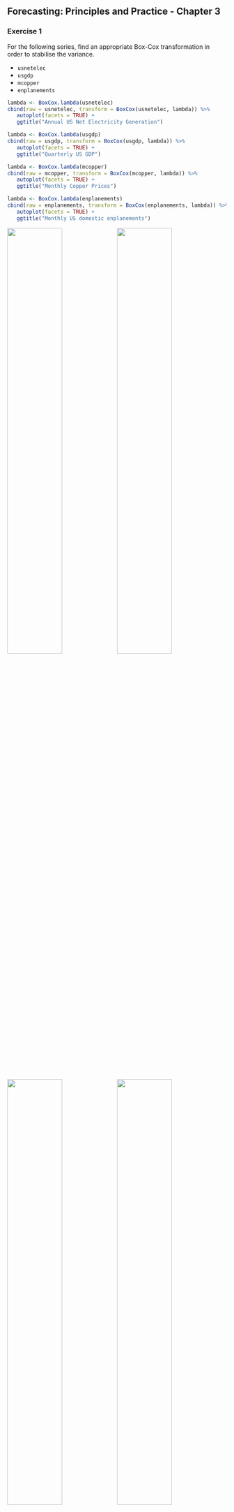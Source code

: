 
Forecasting: Principles and Practice - Chapter 3
------------------------------------------------

### Exercise 1

For the following series, find an appropriate Box-Cox transformation in order to stabilise the variance.

-   `usnetelec`
-   `usgdp`
-   `mcopper`
-   `enplanements`

``` r
lambda <- BoxCox.lambda(usnetelec)
cbind(raw = usnetelec, transform = BoxCox(usnetelec, lambda)) %>% 
   autoplot(facets = TRUE) +
   ggtitle("Annual US Net Electricity Generation")

lambda <- BoxCox.lambda(usgdp)
cbind(raw = usgdp, transform = BoxCox(usgdp, lambda)) %>% 
   autoplot(facets = TRUE) +
   ggtitle("Quarterly US GDP")

lambda <- BoxCox.lambda(mcopper)
cbind(raw = mcopper, transform = BoxCox(mcopper, lambda)) %>% 
   autoplot(facets = TRUE) + 
   ggtitle("Monthly Copper Prices")

lambda <- BoxCox.lambda(enplanements)
cbind(raw = enplanements, transform = BoxCox(enplanements, lambda)) %>% 
   autoplot(facets = TRUE) +
   ggtitle("Monthly US domestic enplanements")
```

<img src="Figures/Ch3/Ch3-Exercise_1-1.png" width="50%" /><img src="Figures/Ch3/Ch3-Exercise_1-2.png" width="50%" /><img src="Figures/Ch3/Ch3-Exercise_1-3.png" width="50%" /><img src="Figures/Ch3/Ch3-Exercise_1-4.png" width="50%" />

### Exercise 2

Why is a Box-Cox transformation unhelpful for the cangas data?

-   A Box-Cox transformation is not useful for `cangas` because the variation in the seasonality does not change much in the raw data

``` r
lambda <- BoxCox.lambda(cangas)
cbind(raw = cangas, transform = BoxCox(cangas, lambda)) %>% 
   autoplot(facets = TRUE) +
   ggtitle("Monthly Canadian Gas Production")
```

![](Figures/Ch3/Ch3-Exercise_2-1.png)

### Exercise 3

What Box-Cox transformation would you select for your retail data (from Exercise 3 in Section 2.10)?

-   A lambda of .1276 transforms the seasonality nicely.

``` r
retaildata <- readxl::read_excel("Data/retail.xlsx", skip = 1)
myts <- ts(retaildata[,"A3349873A"], frequency = 12, start = c(1982, 4))
lambda <- BoxCox.lambda(myts)
cbind(raw = myts, transform = BoxCox(myts, lambda)) %>% 
   autoplot(facets = TRUE)
```

![](Figures/Ch3/Ch3-Exercise_3-1.png)

### Exercise 4

For each of the following series, make a graph of the data. If transforming seems appropriate, do so and describe the effect. `dole`, `usdeaths`, `bricksq`.

-   `dole`: Box-Cox transformation with lambda = .33
-   `usdeaths`: no transformation applied (transformation appears meaningless)
-   `bricksq`: no transformation applied (transformation appears meaningless)

``` r
autoplot(dole)
lambda <- BoxCox.lambda(dole)
cbind(raw = dole, transform = BoxCox(dole, lambda)) %>% 
   autoplot(facets = TRUE)
autoplot(usdeaths)
autoplot(bricksq)
```

<img src="Figures/Ch3/Ch3-Exercise_4-1.png" width="50%" /><img src="Figures/Ch3/Ch3-Exercise_4-2.png" width="50%" /><img src="Figures/Ch3/Ch3-Exercise_4-3.png" width="50%" /><img src="Figures/Ch3/Ch3-Exercise_4-4.png" width="50%" />

### Exercise 5

Calculate the residuals from a seasonal naïve forecast applied to the quarterly Australian beer production data from 1992. The following code will help.

-   The residuals seem to have a right skew. Autocorrelation is also present in the residuals as seen in the ACF and supported by the Ljung-Box Test's p-value of 8.3e-05, which rejects the null hypothesis of no autocorrelation.

``` r
beer <- window(ausbeer, start=1992)
fc <- snaive(beer)
checkresiduals(fc)
```

![](Figures/Ch3/Ch3-Exercise_5-1.png)

    ## 
    ##  Ljung-Box test
    ## 
    ## data:  Residuals from Seasonal naive method
    ## Q* = 32.269, df = 8, p-value = 8.336e-05
    ## 
    ## Model df: 0.   Total lags used: 8

### Exercise 6

Repeat the exercise for the `WWWusage` and `bricksq` data. Use whichever of naive() or snaive() is more appropriate in each case.

For `WWWusage` both the `naive` and `snaive` methods yield non-normal, autocorrelated errors. Both the ACF and Ljung-Box test reflect autocorrelation in the resiudals of both methods. Given the lack of a seasonal pattern in the series, the `naive` method should be choosen versus the `snaive` method.

``` r
autoplot(naive(WWWusage))
fc <- naive(WWWusage)
checkresiduals(fc)
## 
##  Ljung-Box test
## 
## data:  Residuals from Naive method
## Q* = 145.58, df = 10, p-value < 2.2e-16
## 
## Model df: 0.   Total lags used: 10

autoplot(snaive(WWWusage))
fc2 <- snaive(WWWusage)
checkresiduals(fc2)
## 
##  Ljung-Box test
## 
## data:  Residuals from Seasonal naive method
## Q* = 145.58, df = 10, p-value < 2.2e-16
## 
## Model df: 0.   Total lags used: 10
```

<img src="Figures/Ch3/Ch3-Exercise_6a-1.png" width="50%" /><img src="Figures/Ch3/Ch3-Exercise_6a-2.png" width="50%" /><img src="Figures/Ch3/Ch3-Exercise_6a-3.png" width="50%" /><img src="Figures/Ch3/Ch3-Exercise_6a-4.png" width="50%" />

Similarly, for `bricksq` both the `naive` and `snaive` forecast methods result in residuals the are autocorrelated and non-normally distributed. The Ljung-Box test rejects non-autocorrelated residuals for both methods.

``` r
autoplot(naive(bricksq)) + 
   ggtitle("Australian Quarterly Clay Brick Production")
fc <- naive(bricksq)
checkresiduals(fc)
## 
##  Ljung-Box test
## 
## data:  Residuals from Naive method
## Q* = 244.43, df = 8, p-value < 2.2e-16
## 
## Model df: 0.   Total lags used: 8

autoplot(snaive(bricksq)) + 
   ggtitle("Australian Quarterly Clay Brick Production")
fc2 <- snaive(bricksq)
checkresiduals(fc2)
## 
##  Ljung-Box test
## 
## data:  Residuals from Seasonal naive method
## Q* = 233.2, df = 8, p-value < 2.2e-16
## 
## Model df: 0.   Total lags used: 8
```

<img src="Figures/Ch3/Ch3-Exercise_6b-1.png" width="50%" /><img src="Figures/Ch3/Ch3-Exercise_6b-2.png" width="50%" /><img src="Figures/Ch3/Ch3-Exercise_6b-3.png" width="50%" /><img src="Figures/Ch3/Ch3-Exercise_6b-4.png" width="50%" />

### Exercise 7

Are the following statements true or false? Explain your answer.

1.  Good forecast methods should have normally distributed residuals.

    -   TRUE: good forecast methods should have normally distributed residuals, but this is not strictly required. Much more importantly, good forecasts should have uncorrelated residuals with mean 0.

2.  A model with small residuals will give good forecasts.

    -   FALSE: Residuals relate to fitted values, not forecast performance, and it may be the case that a particular model fits the insample data too well, resulting in "small" residuals. Nevertheless, out-of-sample performance from over-fit models may be poor. Good forecasts should produce mean-zero and uncorrelated errors.

3.  The best measure of forecast accuracy is MAPE.

    -   FALSE: While the MAPE is a popular measure of forecast error, it has some disadvantages. Mainly, the MAPE struggles with when actuals are very small or even 0.

4.  If your model doesn’t forecast well, you should make it more complicated.

    -   FALSE: more complicated methods do not necessarily improve forecasts. There is also a cost to more complex models: they are hard to interpret. Interpretibility may be an important factor when forming forecasts.

5.  Always choose the model with the best forecast accuracy as measured on the test set.

    -   While out of sample performance is an important factor in choosing a model, it is not the *only* factor. Good models should also produce mean-zero and uncorrelated and homoskedastic errors.

### Exercise 8

For your retail time series (from Exercise 3 in Section 2.10):

-   Split the data into two parts using:

``` r
retaildata <- readxl::read_excel("Data/retail.xlsx", skip = 1)
myts <- ts(retaildata[,"A3349873A"], frequency = 12, start = c(1982, 4))
myts.train <- window(myts, end = c(2010,12))
myts.test <- window(myts, start = 2011)
```

-   Check that your data have been split appropriately by producing the following plot.

``` r
autoplot(myts) +
  autolayer(myts.train, series = "Training") +
  autolayer(myts.test, series = "Test")
```

![](Figures/Ch3/Ch3-unnamed-chunk-3-1.png)

-   Calculate forecasts using snaive applied to myts.train.

``` r
fc <- snaive(myts.train)
```

-   Compare the accuracy of your forecasts against the actual values stored in myts.test.

``` r
accuracy(fc,myts.test)
##                     ME     RMSE      MAE       MPE      MAPE     MASE
## Training set  7.772973 20.24576 15.95676  4.702754  8.109777 1.000000
## Test set     55.300000 71.44309 55.78333 14.900996 15.082019 3.495907
##                   ACF1 Theil's U
## Training set 0.7385090        NA
## Test set     0.5315239  1.297866
```

-   Check the residuals.

``` r
checkresiduals(fc)
```

![](Figures/Ch3/Ch3-unnamed-chunk-6-1.png)

    ## 
    ##  Ljung-Box test
    ## 
    ## data:  Residuals from Seasonal naive method
    ## Q* = 624.45, df = 24, p-value < 2.2e-16
    ## 
    ## Model df: 0.   Total lags used: 24

Do the residuals appear to be uncorrelated and normally distributed?

-   The residuals are highly autocorelated as seen in the ACF and in the Ljung-Box test. The residuals seem to follow a normal distribution, but also have slightly heavier tails and a higher peak around the mean, suggesting a t-distribution.

How sensitive are the accuracy measures to the training/test split?

-   The accuracy measures are very sensitive to the training/test split. In sample performance is significantly better than out of sample.

### Exercise 9

`visnights` contains quarterly visitor nights (in millions) from 1998 to 2016 for twenty regions of Australia.

-   Use `window()` to create three training sets for `visnights[,"QLDMetro"]`, omitting the last 1, 2 and 3 years; call these train1, train2, and train3, respectively. For example `train1 <- window(visnights[, "QLDMetro"], end = c(2015, 4))`.

``` r
train1 <- window(visnights[, "QLDMetro"], start = 1998, end = c(2015,4))
train2 <- window(visnights[, "QLDMetro"], start = 1998, end = c(2014,4))
train3 <- window(visnights[, "QLDMetro"], start = 1998, end = c(2013,4))
```

-   Compute one year of forecasts for each training set using the `snaive()` method. Call these `fc1`, `fc2` and `fc3`, respectively.

``` r
fc1 <- snaive(train1, h = 4)
fc2 <- snaive(train2, h = 4)
fc3 <- snaive(train3, h = 4)
```

-   Use `accuracy()` to compare the MAPE over the three test sets. Comment on these.

``` r
accuracy(fc1, visnights[, "QLDMetro"] )
##                      ME      RMSE       MAE        MPE     MAPE      MASE
## Training set 0.02006107 1.0462821 0.8475553 -0.2237701 7.976760 1.0000000
## Test set     0.56983879 0.9358727 0.7094002  4.6191866 6.159821 0.8369957
##                    ACF1 Theil's U
## Training set 0.06014484        NA
## Test set     0.09003153 0.4842061
accuracy(fc2, visnights[, "QLDMetro"])
##                      ME      RMSE       MAE        MPE     MAPE      MASE
## Training set 0.01618760 1.0735582 0.8809432 -0.2744747 8.284216 1.0000000
## Test set     0.08203656 0.4117902 0.3133488  0.5875037 3.057463 0.3556969
##                     ACF1 Theil's U
## Training set  0.06610879        NA
## Test set     -0.59903247 0.3336559
accuracy(fc3, visnights[, "QLDMetro"])
##                        ME     RMSE       MAE        MPE     MAPE      MASE
## Training set -0.007455407 1.074544 0.8821694 -0.5625865 8.271365 1.0000000
## Test set      0.370832661 1.058658 0.8625501  4.0472032 8.476977 0.9777602
##                     ACF1 Theil's U
## Training set  0.07317746        NA
## Test set     -0.36890062  1.177346
```

### Exercise 10

Use the Dow Jones index (data set dowjones) to do the following:

-   Produce a time plot of the series.

``` r
autoplot(dowjones)
```

![](Figures/Ch3/Ch3-Exercise_10a-1.png)

-   Produce forecasts using the drift method and plot them.
-   Show that the forecasts are identical to extending the line drawn between the first and last observations.

``` r
fc <- rwf(dowjones, drift = TRUE, h = 10)
autoplot(fc)

first <- dowjones[1]
last<- dowjones[length(dowjones)]
slope <- (last - first)/(length(dowjones) - 1)
slope
## [1] 0.1336364
autoplot(dowjones) +
   geom_abline(slope = slope, intercept = first-slope, colour = "red", alpha = 0.8) +
   autolayer(rwf(dowjones, drift = TRUE), PI = FALSE)
```

<img src="Figures/Ch3/Ch3-Exercise_10b-1.png" width="50%" /><img src="Figures/Ch3/Ch3-Exercise_10b-2.png" width="50%" />

-   Try using some of the other benchmark functions to forecast the same data set. Which do you think is best? Why?

    -   The naive method seems to produce the best forecasts. The mean forecasts is simply too far off from the recent actuals to be reasonable. The drift method seems to aggresive.

``` r
autoplot(dowjones) +
  autolayer(meanf(dowjones, h = 10),
    series = "Mean", PI = FALSE) +
  autolayer(rwf(dowjones, h = 10),
    series = "Naïve", PI = FALSE) +
  autolayer(rwf(dowjones, drift = TRUE, h = 10),
    series = "Drift", PI = FALSE) +
  ggtitle("Dow-Jones index, 28 Aug - 18 Dec 1972") +
  xlab("Day") + ylab("Closing Price (US$)") +
  guides(colour=guide_legend(title="Forecast"))
```

![](Figures/Ch3/Ch3-Exercise_10c-1.png)

### Exercise 11

Consider the daily closing IBM stock prices (data set `ibmclose`).

-   Produce some plots of the data in order to become familiar with it.

``` r
autoplot(ibmclose)
autoplot(diff(ibmclose))
```

<img src="Figures/Ch3/Ch3-Exercise_11a-1.png" width="50%" /><img src="Figures/Ch3/Ch3-Exercise_11a-2.png" width="50%" />

-   Split the data into a training set of 300 observations and a test set of 69 observations.

``` r
train <- window(ibmclose, start = 1, end = 300)
test <- window(ibmclose, start = 301)
```

-   Try using various benchmark methods to forecast the training set and compare the results on the test set. Which method did best?

    -   Both the `naive` and `rwf` methods lend good out of sample forecasts. However, `rwf` yields lower RMSE, MAE, and MAPE statistics, reflecting its superior out of sample performance. A look at the residuals mights also help choose the best model.

``` r
fc_naive <- naive(train, h = 69)
fc_rwf <- rwf(train, drift = TRUE, h = 69)
fc_mean <- meanf(train, h = 69)

autoplot(ibmclose) +
   autolayer(fc_naive, series = "naive", PI = FALSE) +
   autolayer(fc_mean, series = "mean", PI = FALSE) +
   autolayer(fc_rwf, series = "drift", PI = FALSE)
```

![](Figures/Ch3/Ch3-Exercise_11c-1.png)

``` r
accuracy(fc_naive, test)
##                      ME      RMSE      MAE         MPE     MAPE     MASE
## Training set -0.2809365  7.302815  5.09699 -0.08262872 1.115844 1.000000
## Test set     -3.7246377 20.248099 17.02899 -1.29391743 4.668186 3.340989
##                   ACF1 Theil's U
## Training set 0.1351052        NA
## Test set     0.9314689  2.973486
accuracy(fc_mean, test)
##                         ME      RMSE       MAE        MPE     MAPE
## Training set  1.660438e-14  73.61532  58.72231  -2.642058 13.03019
## Test set     -1.306180e+02 132.12557 130.61797 -35.478819 35.47882
##                  MASE      ACF1 Theil's U
## Training set 11.52098 0.9895779        NA
## Test set     25.62649 0.9314689  19.05515
accuracy(fc_rwf, test)
##                        ME      RMSE       MAE         MPE     MAPE
## Training set 2.870480e-14  7.297409  5.127996 -0.02530123 1.121650
## Test set     6.108138e+00 17.066963 13.974747  1.41920066 3.707888
##                  MASE      ACF1 Theil's U
## Training set 1.006083 0.1351052        NA
## Test set     2.741765 0.9045875  2.361092
```

-   Check the residuals of your preferred method. Do they resemble white noise?

    -   None of the methods yield residuals resembiling white noise. For each mehtod, there is statistically significant autocorrelation in the resiudals. Furthermore, none of the residual distributins seem to fulfill normality (which is not required for good forecasts). However, the `naive` method's residuals come closest to the normal distribution.

``` r
checkresiduals(fc_naive)
## 
##  Ljung-Box test
## 
## data:  Residuals from Naive method
## Q* = 22.555, df = 10, p-value = 0.01251
## 
## Model df: 0.   Total lags used: 10
checkresiduals(fc_mean)
## 
##  Ljung-Box test
## 
## data:  Residuals from Mean
## Q* = 2697.2, df = 9, p-value < 2.2e-16
## 
## Model df: 1.   Total lags used: 10
checkresiduals(fc_rwf)
## 
##  Ljung-Box test
## 
## data:  Residuals from Random walk with drift
## Q* = 22.555, df = 9, p-value = 0.007278
## 
## Model df: 1.   Total lags used: 10
```

<img src="Figures/Ch3/Ch3-Exercise_11d-1.png" width="33.3%" /><img src="Figures/Ch3/Ch3-Exercise_11d-2.png" width="33.3%" /><img src="Figures/Ch3/Ch3-Exercise_11d-3.png" width="33.3%" />

### Exercise 12

Consider the sales of new one-family houses in the USA, Jan 1973 – Nov 1995 (data set hsales).

-   Produce some plots of the data in order to become familiar with it.

``` r
autoplot(hsales) + 
   ggtitle("Monthly sales of new one-family\nhouses sold in the USA since 1973")
ggseasonplot(hsales)
ggsubseriesplot(hsales)
```

<img src="Figures/Ch3/Ch3-Exercise_12a-1.png" width="33.3%" /><img src="Figures/Ch3/Ch3-Exercise_12a-2.png" width="33.3%" /><img src="Figures/Ch3/Ch3-Exercise_12a-3.png" width="33.3%" />

-   Split the hsales data set into a training set and a test set, where the test set is the last two years of data.

``` r
train <- window(hsales, start = 1973, end = c(1993, 11)) 
test <-  window(hsales, start = c(1993, 12)) 
```

-   Try using various benchmark methods to forecast the training set and compare the results on the test set. Which method did best?

    -   the `snaive` methods produces the best out-of-sample forecasts according to the RMSE, MAE and MAPE.

``` r
fc_mean <- meanf(train, h = 24)
fc_naive <- naive(train, h = 24)
fc_snaive <- snaive(train, h = 24)
fc_rwf <- rwf(train, drift = TRUE, h = 24)
autoplot(hsales) +
   autolayer(fc_mean, series = "mean", PI = FALSE) +
   autolayer(fc_naive, series = "naive", PI = FALSE) +
   autolayer(fc_snaive, series = "snaive", PI = FALSE) +
   autolayer(fc_rwf, series = "drift", PI = FALSE)
```

![](Figures/Ch3/Ch3-Exericse_12c-1.png)

``` r
accuracy(fc_mean, test)
##                        ME      RMSE      MAE       MPE     MAPE      MASE
## Training set 3.510503e-15 12.162811 9.532738 -6.144876 20.38306 1.1234341
## Test set     3.839475e+00  9.022555 7.561587  4.779122 13.26183 0.8911338
##                   ACF1 Theil's U
## Training set 0.8661998        NA
## Test set     0.5377994  1.131713
accuracy(fc_naive, test)
##                     ME     RMSE      MAE       MPE      MAPE      MASE
## Training set -0.008000 6.301111 5.000000 -0.767457  9.903991 0.5892505
## Test set      2.791667 8.628924 7.208333  2.858639 12.849194 0.8495028
##                   ACF1 Theil's U
## Training set 0.1824472        NA
## Test set     0.5377994  1.098358
accuracy(fc_snaive, test)
##                     ME      RMSE      MAE       MPE      MAPE      MASE
## Training set 0.1004184 10.582214 8.485356 -2.184269 17.633696 1.0000000
## Test set     1.0416667  5.905506 4.791667  0.972025  8.545729 0.5646984
##                   ACF1 Theil's U
## Training set 0.8369786        NA
## Test set     0.1687797 0.7091534
accuracy(fc_rwf, test)
##                        ME     RMSE      MAE        MPE      MAPE      MASE
## Training set 1.506410e-15 6.301106 4.999872 -0.7511048  9.903063 0.5892354
## Test set     2.891667e+00 8.658795 7.249000  3.0426108 12.901697 0.8542954
##                   ACF1 Theil's U
## Training set 0.1824472        NA
## Test set     0.5378711  1.100276
```

-   Check the residuals of your preferred method. Do they resemble white noise?

    -   None of the methods provide white noise residuals. Each method's residuals have some degree of statistically significant autocorrelation, suggesting that additional predictors can capture this information to provide better forcasts. Only the residuals of the Seasonal naive method seem to follow a normal distribution.

``` r
checkresiduals(fc_mean)
## 
##  Ljung-Box test
## 
## data:  Residuals from Mean
## Q* = 887.75, df = 23, p-value < 2.2e-16
## 
## Model df: 1.   Total lags used: 24
checkresiduals(fc_naive)
## 
##  Ljung-Box test
## 
## data:  Residuals from Naive method
## Q* = 322.61, df = 24, p-value < 2.2e-16
## 
## Model df: 0.   Total lags used: 24
checkresiduals(fc_snaive)
## 
##  Ljung-Box test
## 
## data:  Residuals from Seasonal naive method
## Q* = 682.2, df = 24, p-value < 2.2e-16
## 
## Model df: 0.   Total lags used: 24
checkresiduals(fc_rwf)
## 
##  Ljung-Box test
## 
## data:  Residuals from Random walk with drift
## Q* = 322.61, df = 23, p-value < 2.2e-16
## 
## Model df: 1.   Total lags used: 24
```

<img src="Figures/Ch3/Ch3-Exercise_12d-1.png" width="50%" /><img src="Figures/Ch3/Ch3-Exercise_12d-2.png" width="50%" /><img src="Figures/Ch3/Ch3-Exercise_12d-3.png" width="50%" /><img src="Figures/Ch3/Ch3-Exercise_12d-4.png" width="50%" />
